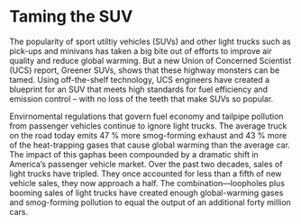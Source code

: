 # Taming the SUV
The popularity of sport utiltiy vehicles (SUVs) and other light trucks such as pick-ups and minivans has taken a big bite out of efforts to improve air quality and reduce global warming. But a new Union of Concerned Scientist (UCS) report, Greener SUVs, shows that these highway monsters can be tamed. Using off-the-shelf technology, UCS engineers have created a blueprint for an SUV that meets high standards for fuel efficiency and emission control – with no loss of the teeth that make SUVs so popular.

Envirnomental regulations that govern fuel economy and tailpipe pollution from passenger vehicles continue to ignore light trucks. The average truck on the road today emits 47 % more smog-forming exhaust and 43 % more of the heat-trapping gases that cause global warming than the average car. The impact of this gaphas been compounded by a dramatic shift in America’s passenger vehicle market. Over the past two decades, sales of light trucks have tripled. They once accounted for less than a fifth of new vehicle sales, they now approach a half. The combination—loopholes plus booming sales of light trucks have created enough global-warming gases and smog-forming pollution to equal the output of an additional forty million cars.
